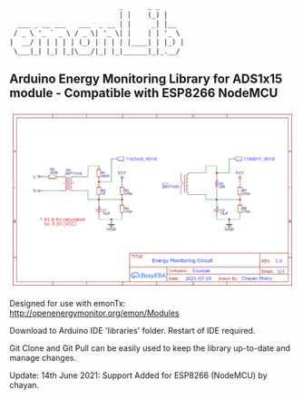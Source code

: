                                _      _ _
                               | |    (_) |
      ___ _ __ ___   ___  _ __ | |     _| |__
     / _ \ '_ ` _ \ / _ \| '_ \| |    | | '_ \
    |  __/ | | | | | (_) | | | | |____| | |_) |
     \___|_| |_| |_|\___/|_| |_|______|_|_.__/
      

## Arduino Energy Monitoring Library for ADS1x15 module - Compatible with ESP8266 NodeMCU

![](https://github.com/EarlVadim/EmonLib-ASD1x15/blob/main/schematic.png)

Designed for use with emonTx: http://openenergymonitor.org/emon/Modules

Download to Arduino IDE 'libraries' folder. Restart of IDE required.

Git Clone and Git Pull can be easily used to keep the library up-to-date and manage changes.

Update: 14th June 2021: Support Added for ESP8266 (NodeMCU) by chayan.

